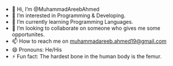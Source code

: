 - 👋 Hi, I’m @MuhammadAreebAhmed
- 👀 I’m interested in Programming & Developing.
- 🌱 I’m currently learning Programming Languages.
- 💞️ I’m looking to collaborate on someone who gives me some opportunites.
- 📫 How to reach me on muhammadareeb.ahmed19@gmail.com
- 😄 Pronouns: He/His
- ⚡ Fun fact: The hardest bone in the human body is the femur.

<!---
MuhammadAreebAhmed/MuhammadAreebAhmed is a ✨ special ✨ repository because its `README.md` (this file) appears on your GitHub profile.
You can click the Preview link to take a look at your changes.
--->
